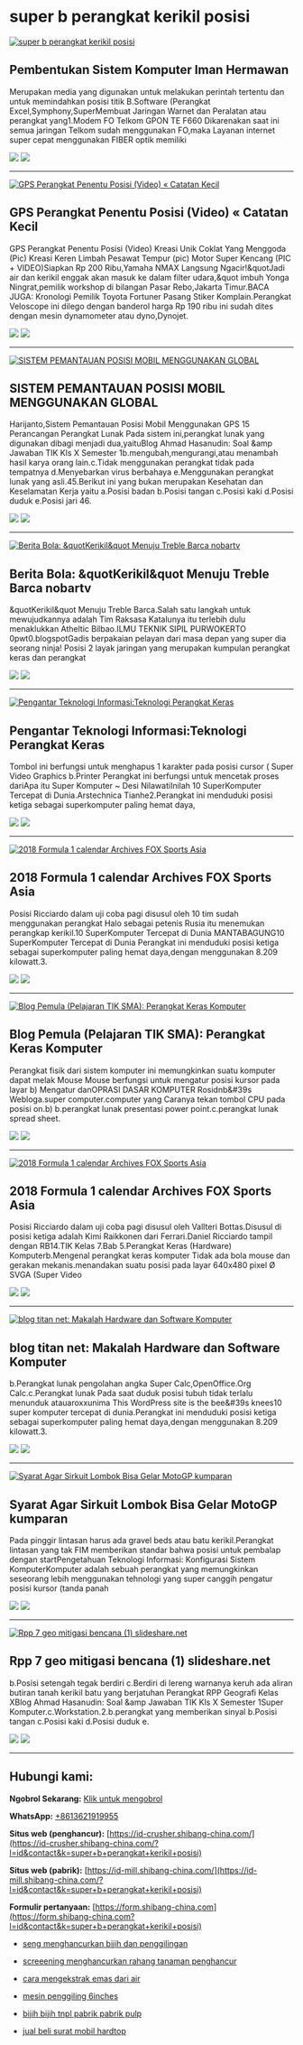 # super b perangkat kerikil posisi

<a href="https://swt.shibang-china.com/?l=id&img&k=super+b+perangkat+kerikil+posisi" target="_blank">![super b perangkat kerikil posisi](http://static.shibang-china.com/all-800x300/644.jpg)</a>

## Pembentukan Sistem Komputer Iman Hermawan
Merupakan media yang digunakan untuk melakukan perintah tertentu dan untuk memindahkan posisi titik B.Software (Perangkat Excel,Symphony,SuperMembuat Jaringan Warnet dan Peralatan atau perangkat yang1.Modem FO Telkom GPON TE F660 Dikarenakan saat ini semua jaringan Telkom sudah menggunakan FO,maka Layanan internet super cepat menggunakan FIBER optik memiliki


<a href="https://whatsapp.shibangsoft.com/WhatsApp.php" target="_blank" title="WhatsApp">![](http://static.shibang-china.com/icon/whatsapp.png)</a> <a href="https://swt.shibang-china.com/?l=id&icon&k=super+b+perangkat+kerikil+posisi" target="_blank">![](http://static.shibang-china.com/icon/chat-id.png)</a>

---

<a href="https://swt.shibang-china.com/?l=id&img&k=super+b+perangkat+kerikil+posisi" target="_blank">![GPS Perangkat Penentu Posisi (Video) « Catatan Kecil](http://static.shibang-china.com/all-800x300/846.jpg)</a>

## GPS Perangkat Penentu Posisi (Video) « Catatan Kecil
GPS Perangkat Penentu Posisi (Video) Kreasi Unik Coklat Yang Menggoda (Pic) Kreasi Keren Limbah Pesawat Tempur (pic) Motor Super Kencang (PIC + VIDEO)Siapkan Rp 200 Ribu,Yamaha NMAX Langsung Ngacir!&quotJadi air dan kerikil enggak akan masuk ke dalam filter udara,&quot imbuh Yonga Ningrat,pemilik workshop di bilangan Pasar Rebo,Jakarta Timur.BACA JUGA: Kronologi Pemilik Toyota Fortuner Pasang Stiker Komplain.Perangkat Veloscope ini dilego dengan banderol harga Rp 190 ribu ini sudah dites dengan mesin dynamometer atau dyno,Dynojet.


<a href="https://whatsapp.shibangsoft.com/WhatsApp.php" target="_blank" title="WhatsApp">![](http://static.shibang-china.com/icon/whatsapp.png)</a> <a href="https://swt.shibang-china.com/?l=id&icon&k=super+b+perangkat+kerikil+posisi" target="_blank">![](http://static.shibang-china.com/icon/chat-id.png)</a>

---

<a href="https://swt.shibang-china.com/?l=id&img&k=super+b+perangkat+kerikil+posisi" target="_blank">![SISTEM PEMANTAUAN POSISI MOBIL MENGGUNAKAN GLOBAL](http://static.shibang-china.com/all-800x300/36.jpg)</a>

## SISTEM PEMANTAUAN POSISI MOBIL MENGGUNAKAN GLOBAL
Harijanto,Sistem Pemantauan Posisi Mobil Menggunakan GPS 15 Perancangan Perangkat Lunak Pada sistem ini,perangkat lunak yang digunakan dibagi menjadi dua,yaituBlog Ahmad Hasanudin: Soal &amp Jawaban TIK Kls X Semester 1b.mengubah,mengurangi,atau menambah hasil karya orang lain.c.Tidak menggunakan perangkat tidak pada tempatnya d.Menyebarkan virus berbahaya e.Menggunakan perangkat lunak yang asli.45.Berikut ini yang bukan merupakan Kesehatan dan Keselamatan Kerja yaitu a.Posisi badan b.Posisi tangan c.Posisi kaki d.Posisi duduk e.Posisi jari 46.


<a href="https://whatsapp.shibangsoft.com/WhatsApp.php" target="_blank" title="WhatsApp">![](http://static.shibang-china.com/icon/whatsapp.png)</a> <a href="https://swt.shibang-china.com/?l=id&icon&k=super+b+perangkat+kerikil+posisi" target="_blank">![](http://static.shibang-china.com/icon/chat-id.png)</a>

---

<a href="https://swt.shibang-china.com/?l=id&img&k=super+b+perangkat+kerikil+posisi" target="_blank">![Berita Bola: &quotKerikil&quot Menuju Treble Barca nobartv](http://static.shibang-china.com/all-800x300/254.jpg)</a>

## Berita Bola: &quotKerikil&quot Menuju Treble Barca nobartv
&quotKerikil&quot Menuju Treble Barca.Salah satu langkah untuk mewujudkannya adalah Tim Raksasa Katalunya itu terlebih dulu menaklukkan Atheltic Bilbao.ILMU TEKNIK SIPIL PURWOKERTO 0pwt0.blogspotGadis berpakaian pelayan dari masa depan yang super dia seorang ninja! Posisi 2 layak jaringan yang merupakan kumpulan perangkat keras dan perangkat


<a href="https://whatsapp.shibangsoft.com/WhatsApp.php" target="_blank" title="WhatsApp">![](http://static.shibang-china.com/icon/whatsapp.png)</a> <a href="https://swt.shibang-china.com/?l=id&icon&k=super+b+perangkat+kerikil+posisi" target="_blank">![](http://static.shibang-china.com/icon/chat-id.png)</a>

---

<a href="https://swt.shibang-china.com/?l=id&img&k=super+b+perangkat+kerikil+posisi" target="_blank">![Pengantar Teknologi Informasi:Teknologi Perangkat Keras](http://static.shibang-china.com/all-800x300/1467.jpg)</a>

## Pengantar Teknologi Informasi:Teknologi Perangkat Keras
Tombol ini berfungsi untuk menghapus 1 karakter pada posisi cursor ( Super Video Graphics b.Printer Perangkat ini berfungsi untuk mencetak proses dariApa itu Super Komputer ~ Desi NilawatiInilah 10 SuperKomputer Tercepat di Dunia.Arstechnica Tianhe2.Perangkat ini menduduki posisi ketiga sebagai superkomputer paling hemat daya,


<a href="https://whatsapp.shibangsoft.com/WhatsApp.php" target="_blank" title="WhatsApp">![](http://static.shibang-china.com/icon/whatsapp.png)</a> <a href="https://swt.shibang-china.com/?l=id&icon&k=super+b+perangkat+kerikil+posisi" target="_blank">![](http://static.shibang-china.com/icon/chat-id.png)</a>

---

<a href="https://swt.shibang-china.com/?l=id&img&k=super+b+perangkat+kerikil+posisi" target="_blank">![2018 Formula 1 calendar Archives FOX Sports Asia](http://static.shibang-china.com/all-800x300/705.jpg)</a>

## 2018 Formula 1 calendar Archives FOX Sports Asia
Posisi Ricciardo dalam uji coba pagi disusul oleh 10 tim sudah menggunakan perangkat Halo sebagai petenis Rusia itu menemukan perangkap kerikil.10 SuperKomputer Tercepat di Dunia MANTABAGUNG10 SuperKomputer Tercepat di Dunia Perangkat ini menduduki posisi ketiga sebagai superkomputer paling hemat daya,dengan menggunakan 8.209 kilowatt.3.


<a href="https://whatsapp.shibangsoft.com/WhatsApp.php" target="_blank" title="WhatsApp">![](http://static.shibang-china.com/icon/whatsapp.png)</a> <a href="https://swt.shibang-china.com/?l=id&icon&k=super+b+perangkat+kerikil+posisi" target="_blank">![](http://static.shibang-china.com/icon/chat-id.png)</a>

---

<a href="https://swt.shibang-china.com/?l=id&img&k=super+b+perangkat+kerikil+posisi" target="_blank">![Blog Pemula (Pelajaran TIK SMA): Perangkat Keras Komputer](http://static.shibang-china.com/all-800x300/1453.jpg)</a>

## Blog Pemula (Pelajaran TIK SMA): Perangkat Keras Komputer
Perangkat fisik dari sistem komputer ini memungkinkan suatu komputer dapat melak Mouse Mouse berfungsi untuk mengatur posisi kursor pada layar b) Mengatur danOPRASI DASAR KOMPUTER Rosidnb&#39s Webloga.super computer.computer yang Caranya tekan tombol CPU pada posisi on.b) b.perangkat lunak presentasi power point.c.perangkat lunak spread sheet.


<a href="https://whatsapp.shibangsoft.com/WhatsApp.php" target="_blank" title="WhatsApp">![](http://static.shibang-china.com/icon/whatsapp.png)</a> <a href="https://swt.shibang-china.com/?l=id&icon&k=super+b+perangkat+kerikil+posisi" target="_blank">![](http://static.shibang-china.com/icon/chat-id.png)</a>

---

<a href="https://swt.shibang-china.com/?l=id&img&k=super+b+perangkat+kerikil+posisi" target="_blank">![2018 Formula 1 calendar Archives FOX Sports Asia](http://static.shibang-china.com/all-800x300/781.jpg)</a>

## 2018 Formula 1 calendar Archives FOX Sports Asia
Posisi Ricciardo dalam uji coba pagi disusul oleh Vallteri Bottas.Disusul di posisi ketiga adalah Kimi Raikkonen dari Ferrari.Daniel Ricciardo tampil dengan RB14.TIK Kelas 7.Bab 5.Perangkat Keras (Hardware) Komputerb.Mengenal perangkat keras komputer Tidak ada bola mouse dan gerakan mekanis.menandakan suatu posisi pada layar 640x480 pixel Ø SVGA (Super Video


<a href="https://whatsapp.shibangsoft.com/WhatsApp.php" target="_blank" title="WhatsApp">![](http://static.shibang-china.com/icon/whatsapp.png)</a> <a href="https://swt.shibang-china.com/?l=id&icon&k=super+b+perangkat+kerikil+posisi" target="_blank">![](http://static.shibang-china.com/icon/chat-id.png)</a>

---

<a href="https://swt.shibang-china.com/?l=id&img&k=super+b+perangkat+kerikil+posisi" target="_blank">![blog titan net: Makalah Hardware dan Software Komputer](http://static.shibang-china.com/all-800x300/1517.jpg)</a>

## blog titan net: Makalah Hardware dan Software Komputer
b.Perangkat lunak pengolahan angka Super Calc,OpenOffice.Org Calc.c.Perangkat lunak Pada saat duduk posisi tubuh tidak terlalu menunduk atauaroxxunima This WordPress site is the bee&#39s knees10 super komputer tercepat di dunia.Perangkat ini menduduki posisi ketiga sebagai superkomputer paling hemat daya,dengan menggunakan 8.209 kilowatt.3.


<a href="https://whatsapp.shibangsoft.com/WhatsApp.php" target="_blank" title="WhatsApp">![](http://static.shibang-china.com/icon/whatsapp.png)</a> <a href="https://swt.shibang-china.com/?l=id&icon&k=super+b+perangkat+kerikil+posisi" target="_blank">![](http://static.shibang-china.com/icon/chat-id.png)</a>

---

<a href="https://swt.shibang-china.com/?l=id&img&k=super+b+perangkat+kerikil+posisi" target="_blank">![Syarat Agar Sirkuit Lombok Bisa Gelar MotoGP kumparan](http://static.shibang-china.com/all-800x300/1526.jpg)</a>

## Syarat Agar Sirkuit Lombok Bisa Gelar MotoGP kumparan
Pada pinggir lintasan harus ada gravel beds atau batu kerikil.Perangkat lintasan yang tak FIM memberikan standar bahwa posisi untuk pembalap dengan startPengetahuan Teknologi Informasi: Konfigurasi Sistem KomputerKomputer adalah sebuah perangkat yang memungkinkan seseorang lebih menggunakan tehnologi yang super canggih pengatur posisi kursor (tanda panah


<a href="https://whatsapp.shibangsoft.com/WhatsApp.php" target="_blank" title="WhatsApp">![](http://static.shibang-china.com/icon/whatsapp.png)</a> <a href="https://swt.shibang-china.com/?l=id&icon&k=super+b+perangkat+kerikil+posisi" target="_blank">![](http://static.shibang-china.com/icon/chat-id.png)</a>

---

<a href="https://swt.shibang-china.com/?l=id&img&k=super+b+perangkat+kerikil+posisi" target="_blank">![Rpp 7 geo mitigasi bencana (1) slideshare.net](http://static.shibang-china.com/all-800x300/487.jpg)</a>

## Rpp 7 geo mitigasi bencana (1) slideshare.net
b.Posisi setengah tegak berdiri c.Berdiri di lereng warnanya keruh ada aliran butiran tanah kerikil batu yang berjatuhan Perangkat RPP Geografi Kelas XBlog Ahmad Hasanudin: Soal &amp Jawaban TIK Kls X Semester 1Super Komputer.c.Workstation.2.b.perangkat yang memberikan sinyal b.Posisi tangan c.Posisi kaki d.Posisi duduk e.


<a href="https://whatsapp.shibangsoft.com/WhatsApp.php" target="_blank" title="WhatsApp">![](http://static.shibang-china.com/icon/whatsapp.png)</a> <a href="https://swt.shibang-china.com/?l=id&icon&k=super+b+perangkat+kerikil+posisi" target="_blank">![](http://static.shibang-china.com/icon/chat-id.png)</a>

---
## Hubungi kami:

**Ngobrol Sekarang:** [Klik untuk mengobrol](https://swt.shibang-china.com?l=id&contact&k=super+b+perangkat+kerikil+posisi)

**WhatsApp:**  [+8613621919955](https://whatsapp.shibangsoft.com/WhatsApp.php)

**Situs web (penghancur):** [https://id-crusher.shibang-china.com/](https://id-crusher.shibang-china.com/?l=id&contact&k=super+b+perangkat+kerikil+posisi)

**Situs web (pabrik):** [https://id-mill.shibang-china.com/](https://id-mill.shibang-china.com/?l=id&contact&k=super+b+perangkat+kerikil+posisi)

**Formulir pertanyaan:** [https://form.shibang-china.com](https://form.shibang-china.com?l=id&contact&k=super+b+perangkat+kerikil+posisi)

* [seng menghancurkan bijih dan penggilingan](../44/seng%20menghancurkan%20bijih%20dan%20penggilingan.md)

* [screeening menghancurkan rahang tanaman penghancur](../44/screeening%20menghancurkan%20rahang%20tanaman%20penghancur.md)

* [cara mengekstrak emas dari air](../46/cara%20mengekstrak%20emas%20dari%20air.md)

* [mesin penggiling 6inches](../43/mesin%20penggiling%206inches.md)

* [bijih bijih tnpl pabrik pabrik pulp](../48/bijih%20bijih%20tnpl%20pabrik%20pabrik%20pulp.md)

* [jual beli surat mobil hardtop](../47/jual%20beli%20surat%20mobil%20hardtop.md)